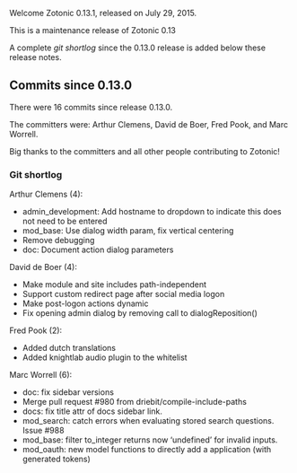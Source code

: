 Welcome Zotonic 0.13.1, released on July 29, 2015.

This is a maintenance release of Zotonic 0.13

A complete *git shortlog* since the 0.13.0 release is added below these release notes.



Commits since 0.13.0
--------------------

There were 16 commits since release 0.13.0.

The committers were: Arthur Clemens, David de Boer, Fred Pook, and Marc Worrell.

Big thanks to the committers and all other people contributing to Zotonic!



### Git shortlog

Arthur Clemens (4):

*   admin\_development: Add hostname to dropdown to indicate this does not need to be entered
*   mod\_base: Use dialog width param, fix vertical centering
*   Remove debugging
*   doc: Document action dialog parameters

David de Boer (4):

*   Make module and site includes path-independent
*   Support custom redirect page after social media logon
*   Make post-logon actions dynamic
*   Fix opening admin dialog by removing call to dialogReposition()

Fred Pook (2):

*   Added dutch translations
*   Added knightlab audio plugin to the whitelist

Marc Worrell (6):

*   doc: fix sidebar versions
*   Merge pull request #980 from driebit/compile-include-paths
*   docs: fix title attr of docs sidebar link.
*   mod\_search: catch errors when evaluating stored search questions. Issue #988
*   mod\_base: filter to\_integer returns now ‘undefined’ for invalid inputs.
*   mod\_oauth: new model functions to directly add a application (with generated tokens)